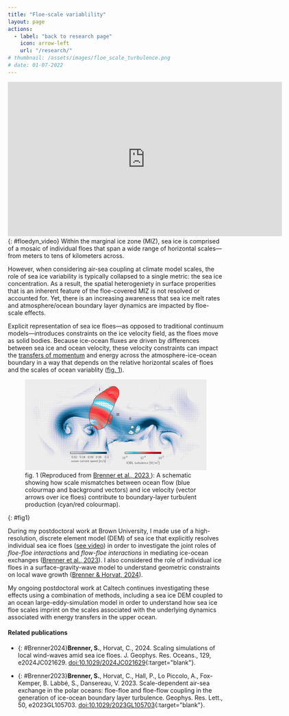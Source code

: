 ```yaml
---
title: "Floe-scale variablility"
layout: page
actions:   
  - label: "back to research page"
    icon: arrow-left
    url: "/research/"   
# thumbnail: /assets/images/floe_scale_turbulence.png    
# date: 01-07-2022
---
```


<div class="embed-responsive embed-responsive-16by9">
  <iframe width="640" height="360" src="https://www.youtube.com/embed/UBqMkirHENs" frameborder="0" allow="accelerometer; autoplay; clipboard-write; encrypted-media; gyroscope; picture-in-picture; web-share" allowfullscreen></iframe>
</div> {: #floedyn_video}
Within the marginal ice zone (MIZ), sea ice is comprised of a mosaic of individual floes that span a wide range of horizontal scales—from meters to tens of kilometers across. 

However, when considering air-sea coupling at climate model scales, the role of sea ice variability is typically collapsed to a single metric: the sea ice concentration. 
As a result, the spatial heterogeniety in surface properities that is an inherent feature of the floe-covered MIZ is not resolved or accounted for. 
Yet, there is an increasing awareness that sea ice melt rates and atmosphere/ocean boundary layer dynamics are impacted by floe-scale effects.

Explicit representation of sea ice floes—as opposed to traditional continuum models—introduces constraints on the ice velocity field, as the floes move as solid bodies.
Because ice-ocean fluxes are driven by differences between sea ice and ocean velocity, these velocity constraints can impact the [transfers of momentum](/research/momentum_transfer) and energy across the atmosphere-ice-ocean boundary in a way that depends on the relative horizontal scales of floes and the scales of ocean variablity ([fig. 1](#fig1)).


<figure class="align-center">
  <img src="/assets/images/floe_scale_turbulence.png">
  <figcaption>fig. 1 
    (Reproduced from 
    <a href="#Brenner2023"> 
      Brenner et al., 2023
    </a>):
    A schematic showing how scale mismatches between ocean flow (blue colourmap and background vectors) and ice velocity (vector arrows over ice floes) contribute to boundary-layer turbulent production (cyan/red colourmap).
  </figcaption> 
</figure>{: #fig1}


During my postdoctoral work at Brown University, I made use of a high-resolution, discrete element model (DEM) of sea ice that explicitly resolves individual sea ice floes ([see video](#floedyn_video)) in order to investigate the joint roles of *floe-floe interactions* and *flow-floe interactions* in mediating ice-ocean exchanges ([Brenner et al., 2023](#Brenner2023)).
I also considered the role of individual ice floes in a surface-gravity-wave model to understand geometric constraints on local wave growth ([Brenner & Horvat, 2024](#Brenner2024)).

My ongoing postdoctoral work at Caltech continues investigating these effects using a combination of methods, including a sea ice DEM coupled to an ocean large-eddy-simulation model in order to understand how sea ice floe scales imprint on the scales associated with the underlying dynamics associated with energy transfers in the upper ocean.


<!-- Through these simlulations, I am investigating scale-dependent impacts on ice-ocean coupling and surface fluxes to understand the joint roles of *floe-floe interactions* and *flow-floe interactions*. -->





#### Related publications

* {: #Brenner2024}**Brenner, S.**, Horvat, C., 2024. Scaling simulations of local wind-waves amid sea ice floes. J. Geophys. Res. Oceans., 129, e2024JC021629. [doi:10.1029/2024JC021629](https://doi.org/10.1029/2024JC021629){:target="blank"}. 

* {: #Brenner2023}**Brenner, S.**, Horvat, C., Hall, P., Lo Piccolo, A., Fox-Kemper, B. Labbé, S., Dansereau, V. 2023.
Scale-dependent air-sea exchange in the polar oceans: floe-floe and floe-flow coupling in the generation of ice-ocean boundary layer turbulence. Geophys. Res. Lett., 50, e2023GL105703. [doi:10.1029/2023GL105703](https://doi.org/10.1029/2023GL105703){:target="blank"}.

<!-- Changes in Arctic sea ice are especially pronounced by the expansion of MIZs; however, these transition regions remain poorly understood. -->